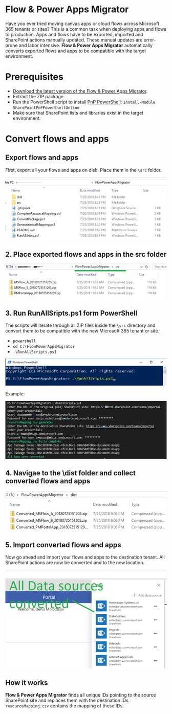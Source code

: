 # Flow & Power Apps Migrator

Have you ever tried moving canvas apps or cloud flows across Microsoft 365 tenants or sites? This is a common task when deploying apps and flows to production. Apps and flows have to be exported, imported and SharePoint actions manually updated. These manual updates are error-prone and labor intensive. **Flow & Power Apps Migrator** automatically converts exported flows and apps to be compatible with the target environment. 

# Prerequisites 

- [Download the latest version of the Flow & Power Apps Migrator](https://github.com/Zerg00s/FlowPowerAppsMigrator/releases/download/1.4/FlowPowerAppsMigrator.zip).
- Extract the ZIP package.
- Run the PowerShell script to install [PnP PowerShell](https://github.com/SharePoint/PnP-PowerShell):
  `Install-Module SharePointPnPPowerShellOnline` 
- Make sure that SharePoint lists and libraries exist in the target environment. 

# Convert flows and apps

## Export flows and apps
First, export all your flows and apps on disk. Place them in the `\src` folder.

![](images/2018-07-25-20-53-52.png)

## 2. Place exported flows and apps in the src folder
![](images/2018-07-25-20-57-29.png)

## 3. Run RunAllSripts.ps1 form PowerShell
The scripts will iterate through all ZIP files inside the `\src` directory and convert them to be compatible with the new Microsoft 365 tenant or site.
- `powershell`
- `cd C:\FlowPowerAppsMigrator`
- `.\RunAllScripts.ps1`

![](images/2018-07-25-21-00-48.png)

Example:

![](images/2018-07-25-21-08-30.png)

## 4. Navigae to the \dist folder and collect converted flows and apps

![](images/2018-07-25-21-11-04.png)

## 5. Import converted flows and apps
Now go ahead and import your flows and apps to the destination tenant. All SharePoint actions are now be converted and to the new location.

![](images/2018-07-25-21-14-55.png)


## How it works

**Flow & Power Apps Migrator** finds all unique IDs pointing to the source SharePoint site and replaces them with the destination IDs. `resourceMapping.csv` contains the mapping of these IDs.
